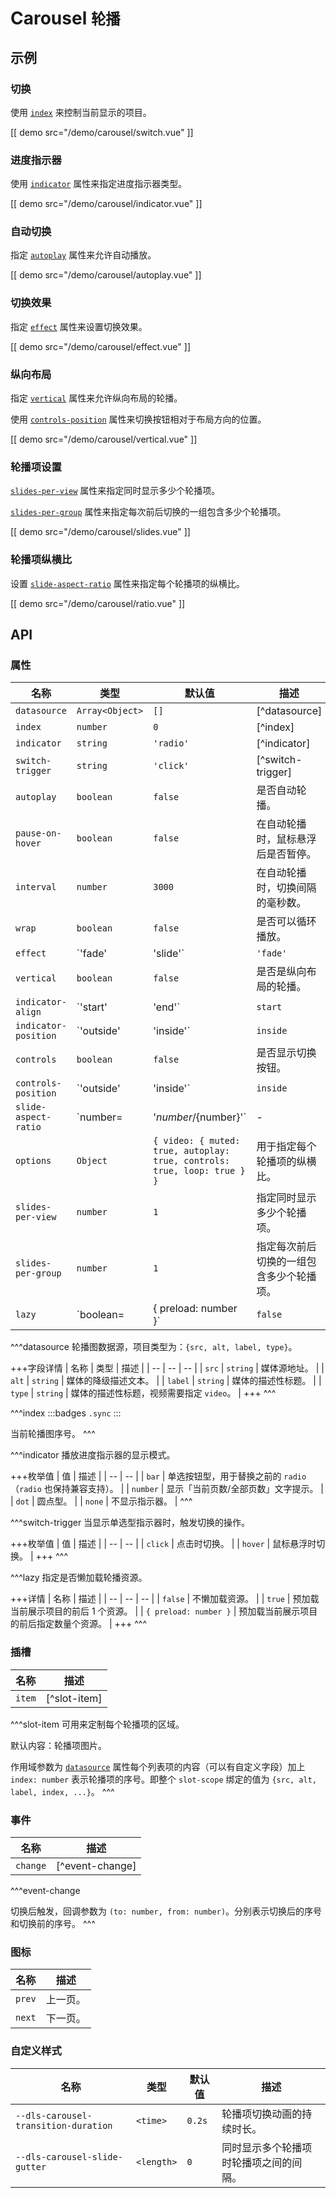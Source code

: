 # Carousel <small>轮播</small>

## 示例

### 切换

使用 [`index`](#props-index) 来控制当前显示的项目。

[[ demo src="/demo/carousel/switch.vue" ]]

### 进度指示器

使用 [`indicator`](#props-indicator) 属性来指定进度指示器类型。

[[ demo src="/demo/carousel/indicator.vue" ]]

### 自动切换

指定 [`autoplay`](#props-autoplay) 属性来允许自动播放。

[[ demo src="/demo/carousel/autoplay.vue" ]]

### 切换效果

指定 [`effect`](#props-effect) 属性来设置切换效果。

[[ demo src="/demo/carousel/effect.vue" ]]

### 纵向布局

指定 [`vertical`](#props-vertical) 属性来允许纵向布局的轮播。

使用 [`controls-position`](#props-controls-position) 属性来切换按钮相对于布局方向的位置。

[[ demo src="/demo/carousel/vertical.vue" ]]

### 轮播项设置

[`slides-per-view`](#props-slides-per-view) 属性来指定同时显示多少个轮播项。

[`slides-per-group`](#props-slides-per-group) 属性来指定每次前后切换的一组包含多少个轮播项。

[[ demo src="/demo/carousel/slides.vue" ]]


### 轮播项纵横比

设置 [`slide-aspect-ratio`](#props-slide-aspect-ratio) 属性来指定每个轮播项的纵横比。

[[ demo src="/demo/carousel/ratio.vue" ]]

## API

### 属性

| 名称 | 类型 | 默认值 | 描述 |
| -- | -- | -- | -- |
| ``datasource`` | `Array<Object>` | `[]` | [^datasource] |
| ``index`` | `number` | `0` | [^index] |
| ``indicator`` | `string` | `'radio'` | [^indicator] |
| ``switch-trigger`` | `string` | `'click'` | [^switch-trigger] |
| ``autoplay`` | `boolean` | `false` | 是否自动轮播。 |
| ``pause-on-hover`` | `boolean` | `false` | 在自动轮播时，鼠标悬浮后是否暂停。 |
| ``interval`` | `number` | `3000` | 在自动轮播时，切换间隔的毫秒数。 |
| ``wrap`` | `boolean` | `false` | 是否可以循环播放。 |
| ``effect`` | `'fade' | 'slide'` | `'fade'` | 指定轮播切换效果，其中 `fade` 仅在切换组个数与同时显示个数相同时生效。 |
| ``vertical`` | `boolean` | `false` | 是否是纵向布局的轮播。 |
| ``indicator-align`` | `'start' | 'end'` | `start` | 用于支持指示器的相对于布局方向的位置。 |
| ``indicator-position`` | `'outside' | 'inside'` | `inside` | 用于支持指示器显示在轮播容器的内部/外部。 |
| ``controls`` | `boolean` | `false` | 是否显示切换按钮。 |
| ``controls-position`` | `'outside' | 'inside'` | `inside` | 用于支持切换按钮相对于布局方向的位置。 |
| ``slide-aspect-ratio`` | `number= | '${number}/${number}'` | - | 指定不同轮播项类型的默认配置。 |
| ``options`` | `Object` | `{ video: { muted: true, autoplay: true, controls: true, loop: true } }` | 用于指定每个轮播项的纵横比。 |
| ``slides-per-view`` | `number` | `1` | 指定同时显示多少个轮播项。 |
| ``slides-per-group`` | `number` | `1` | 指定每次前后切换的一组包含多少个轮播项。 |
| ``lazy`` | `boolean= | { preload: number }` | `false` | [^lazy] |

^^^datasource
轮播图数据源，项目类型为：`{src, alt, label, type}`。

+++字段详情
| 名称 | 类型 | 描述 |
| -- | -- | -- |
| `src` | `string` | 媒体源地址。 |
| `alt` | `string` | 媒体的降级描述文本。 |
| `label` | `string` | 媒体的描述性标题。 |
| `type` | `string` | 媒体的描述性标题，视频需要指定 `video`。 |
+++
^^^

^^^index
:::badges
`.sync`
:::

当前轮播图序号。
^^^

^^^indicator
播放进度指示器的显示模式。

+++枚举值
| 值 | 描述 |
| -- | -- |
| `bar` | 单选按钮型，用于替换之前的 `radio`（`radio` 也保持兼容支持）。 |
| `number` | 显示「当前页数/全部页数」文字提示。 |
| `dot` | 圆点型。 |
| `none` | 不显示指示器。 |
^^^

^^^switch-trigger
当显示单选型指示器时，触发切换的操作。

+++枚举值
| 值 | 描述 |
| -- | -- |
| `click` | 点击时切换。 |
| `hover` | 鼠标悬浮时切换。 |
+++
^^^

^^^lazy
指定是否懒加载轮播资源。

+++详情
| 名称 | 描述 |
| -- | -- | -- |
| `false` | 不懒加载资源。 |
| `true` | 预加载当前展示项目的前后 1 个资源。 |
| `{ preload: number }` | 预加载当前展示项目的前后指定数量个资源。 |
+++
^^^

### 插槽

| 名称 | 描述 |
| -- | -- |
| ``item`` | [^slot-item] |

^^^slot-item
可用来定制每个轮播项的区域。

默认内容：轮播项图片。

作用域参数为 [`datasource`](#props-datasource) 属性每个列表项的内容（可以有自定义字段）加上 `index: number` 表示轮播项的序号。即整个 `slot-scope` 绑定的值为 `{src, alt, label, index, ...}`。
^^^

### 事件

| 名称 | 描述 |
| -- | -- |
| ``change`` | [^event-change] |

^^^event-change

切换后触发，回调参数为 `(to: number, from: number)`。分别表示切换后的序号和切换前的序号。
^^^

### 图标

| 名称 | 描述 |
| -- | -- |
| ``prev`` | 上一页。 |
| ``next`` | 下一页。 |

### 自定义样式

| 名称 | 类型 | 默认值 | 描述 |
| -- | -- | -- | -- |
| ``--dls-carousel-transition-duration`` | `<time>` | `0.2s` | 轮播项切换动画的持续时长。 |
| ``--dls-carousel-slide-gutter`` | `<length>` | `0` | 同时显示多个轮播项时轮播项之间的间隔。 |
